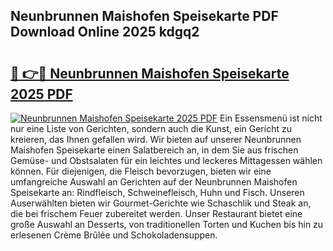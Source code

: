 ## Neunbrunnen Maishofen Speisekarte PDF Download Online 2025 kdgq2

# <h2><a href="http://gc8g1tv.nevu.top/?p=Neunbrunnen+Maishofen+Speisekarte">🔗 👉🔴 Neunbrunnen Maishofen Speisekarte 2025 PDF</a></h2>

[![Neunbrunnen Maishofen Speisekarte 2025 PDF](https://i.imgur.com/dBaPXMq.png)](http://gc8g1tv.nevu.top/?p=Neunbrunnen+Maishofen+Speisekarte)
Ein Essensmenü ist nicht nur eine Liste von Gerichten, sondern auch die Kunst, ein Gericht zu kreieren, das Ihnen gefallen wird. Wir bieten auf unserer Neunbrunnen Maishofen Speisekarte einen Salatbereich an, in dem Sie aus frischen Gemüse- und Obstsalaten für ein leichtes und leckeres Mittagessen wählen können. Für diejenigen, die Fleisch bevorzugen, bieten wir eine umfangreiche Auswahl an Gerichten auf der Neunbrunnen Maishofen Speisekarte an: Rindfleisch, Schweinefleisch, Huhn und Fisch. Unseren Auserwählten bieten wir Gourmet-Gerichte wie Schaschlik und Steak an, die bei frischem Feuer zubereitet werden. Unser Restaurant bietet eine große Auswahl an Desserts, von traditionellen Torten und Kuchen bis hin zu erlesenen Crème Brûlée und Schokoladensuppen.
